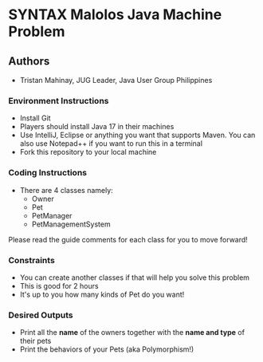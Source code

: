 # SYNTAX Malolos Java Machine Problem

## Authors
* Tristan Mahinay, JUG Leader, Java User Group Philippines

### Environment Instructions
* Install Git
* Players should install Java 17 in their machines
* Use IntelliJ, Eclipse or anything you want that supports Maven. You can also use Notepad++ if you want to run this in a terminal
* Fork this repository to your local machine

### Coding Instructions
* There are 4 classes namely:
  * Owner
  * Pet
  * PetManager
  * PetManagementSystem

Please read the guide comments for each class for you to move forward!

### Constraints
* You can create another classes if that will help you solve this problem
* This is good for 2 hours
* It's up to you how many kinds of Pet do you want!

### Desired Outputs

* Print all the <b>name</b> of the owners together with the <b>name and type</b> of their pets
* Print the behaviors of your Pets (aka Polymorphism!)






